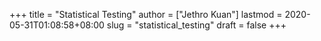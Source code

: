+++
title = "Statistical Testing"
author = ["Jethro Kuan"]
lastmod = 2020-05-31T01:08:58+08:00
slug = "statistical_testing"
draft = false
+++
